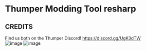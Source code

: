 # Thumper Modding Tool resharp

## CREDITS  
Find us both on the Thumper Discord! https://discord.gg/UgK3dTW  
![image](https://github.com/CocoaMix86/Thumper-Modding-Tool-resharp/assets/5726733/9c2dcdee-91cc-401e-a9a6-5668a7b50e0b)
![image](https://github.com/CocoaMix86/Thumper-Modding-Tool-resharp/assets/5726733/6220a956-7430-4192-b197-365fc34abfeb)
